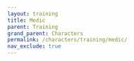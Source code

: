 ```yaml
---
layout: training
title: Medic
parent: Training
grand_parent: Characters
permalink: /characters/training/medic/
nav_exclude: true
---
```

